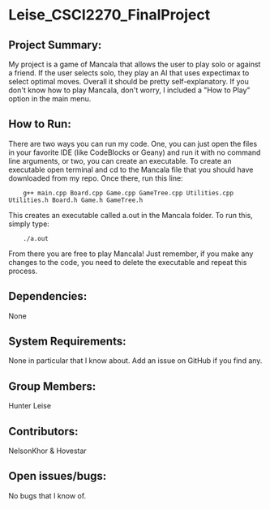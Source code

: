 # Leise_CSCI2270_FinalProject

## Project Summary: 
My project is a game of Mancala that allows the user to play solo or against a friend. If the user selects solo, they play an AI that uses expectimax to select optimal moves. Overall it should be pretty self-explanatory. If you don't know how to play Mancala, don't worry, I included a "How to Play" option in the main menu.

## How to Run: 
There are two ways you can run my code. One, you can just open the files in your favorite IDE (like CodeBlocks or Geany) and run it with no command line arguments, or two, you can create an executable. To create an executable open terminal and cd to the Mancala file that you should have downloaded from my repo. Once there, run this line:

```
    g++ main.cpp Board.cpp Game.cpp GameTree.cpp Utilities.cpp Utilities.h Board.h Game.h GameTree.h
```

This creates an executable called a.out in the Mancala folder. To run this, simply type:

```
    ./a.out
```

From there you are free to play Mancala! Just remember, if you make any changes to the code, you need to delete the executable and repeat this process.

## Dependencies: 
None

## System Requirements: 
None in particular that I know about. Add an issue on GitHub if you find any.

## Group Members: 
Hunter Leise

## Contributors: 
NelsonKhor & Hovestar

## Open issues/bugs: 
No bugs that I know of.
